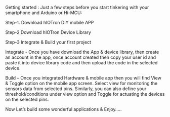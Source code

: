 Getting started : Just a few steps before you start tinkering with your smartphone and Arduino or Hi-MCU:

Step-1. Download hIOTron DIY mobile APP

Step-2 Download hIOTron Device Library

Step-3 Integrate & Build your first project

Integrate - Once you have download the App & device library, then create an account in the app, once account created then copy your user id and paste it into device library code and then upload the code in the selected device.

Build – Once you integrated Hardware & mobile app then you will find View & Toggle option on the mobile app screen. 
Select view for monitoring the sensors data from selected pins. Similarly, you can also define your threshold/conditions under view option and Toggle for actuating the devices on the selected pins.

Now Let’s build some wonderful applications & Enjoy…..

